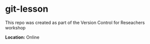 # git-lesson

This repo was created as part of the Version Control for Reseachers workshop

**Location:** Online
